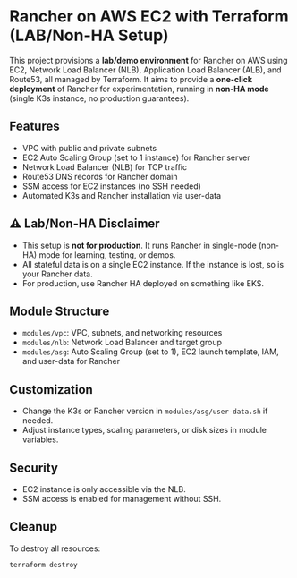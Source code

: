 # Rancher on AWS EC2 with Terraform (LAB/Non-HA Setup)

This project provisions a **lab/demo environment** for Rancher on AWS using EC2, Network Load Balancer (NLB), Application Load Balancer (ALB), and Route53, all managed by Terraform. It aims to provide a **one-click deployment** of Rancher for experimentation, running in **non-HA mode** (single K3s instance, no production guarantees).

## Features
- VPC with public and private subnets
- EC2 Auto Scaling Group (set to 1 instance) for Rancher server
- Network Load Balancer (NLB) for TCP traffic
- Route53 DNS records for Rancher domain
- SSM access for EC2 instances (no SSH needed)
- Automated K3s and Rancher installation via user-data

## ⚠️ Lab/Non-HA Disclaimer
- This setup is **not for production**. It runs Rancher in single-node (non-HA) mode for learning, testing, or demos.
- All stateful data is on a single EC2 instance. If the instance is lost, so is your Rancher data.
- For production, use Rancher HA deployed on something like EKS.

## Module Structure
- `modules/vpc`: VPC, subnets, and networking resources
- `modules/nlb`: Network Load Balancer and target group
- `modules/asg`: Auto Scaling Group (set to 1), EC2 launch template, IAM, and user-data for Rancher

## Customization
- Change the K3s or Rancher version in `modules/asg/user-data.sh` if needed.
- Adjust instance types, scaling parameters, or disk sizes in module variables.

## Security
- EC2 instance is only accessible via the NLB.
- SSM access is enabled for management without SSH.

## Cleanup
To destroy all resources:
```sh
terraform destroy
```
